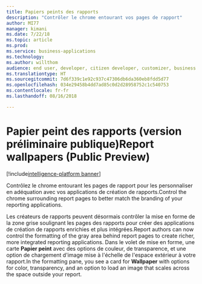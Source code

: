 ```yaml
---
title: Papiers peints des rapports
description: "Contrôler le chrome entourant vos pages de rapport"
author: MI77
manager: kimani
ms.date: 7/22/18
ms.topic: article
ms.prod: 
ms.service: business-applications
ms.technology: 
ms.author: willthom
audience: end user, developer, citizen developer, customizer, business analyst, IT pro
ms.translationtype: HT
ms.sourcegitcommit: 7d6f339c1e92c937c47306db6da360eb8fdd5d77
ms.openlocfilehash: 034e29458b4dd7ad85c0d2d28958752c1c540753
ms.contentlocale: fr-fr
ms.lasthandoff: 08/16/2018

---
```


# <a name="report-wallpapers-public-preview"></a><span data-ttu-id="81690-103">Papier peint des rapports (version préliminaire publique)</span><span class="sxs-lookup"><span data-stu-id="81690-103">Report wallpapers (Public Preview)</span></span>

[!include[intelligence-platform banner](../../includes/intelligence-platform.md)]

<span data-ttu-id="81690-104">Contrôlez le chrome entourant les pages de rapport pour les personnaliser en adéquation avec vos applications de création de rapports.</span><span class="sxs-lookup"><span data-stu-id="81690-104">Control the chrome surrounding report pages to better match the branding of your reporting applications.</span></span>

<span data-ttu-id="81690-105">Les créateurs de rapports peuvent désormais contrôler la mise en forme de la zone grise soulignant les pages des rapports pour créer des applications de création de rapports enrichies et plus intégrées.</span><span class="sxs-lookup"><span data-stu-id="81690-105">Report authors can now control the formatting of the gray area behind report pages to create richer, more integrated reporting applications.</span></span> <span data-ttu-id="81690-106">Dans le volet de mise en forme, une carte **Papier peint** avec des options de couleur, de transparence, et une option de chargement d'image mise à l'échelle de l'espace extérieur à votre rapport.</span><span class="sxs-lookup"><span data-stu-id="81690-106">In the formatting pane, you see a card for **Wallpaper** with options for color, transparency, and an option to load an image that scales across the space outside your report.</span></span>

<!--
### Who uses this feature
This feature is intended for report authors. 
## Status
### Development status
In development
#### Target timeframe
October ‘18
-->

